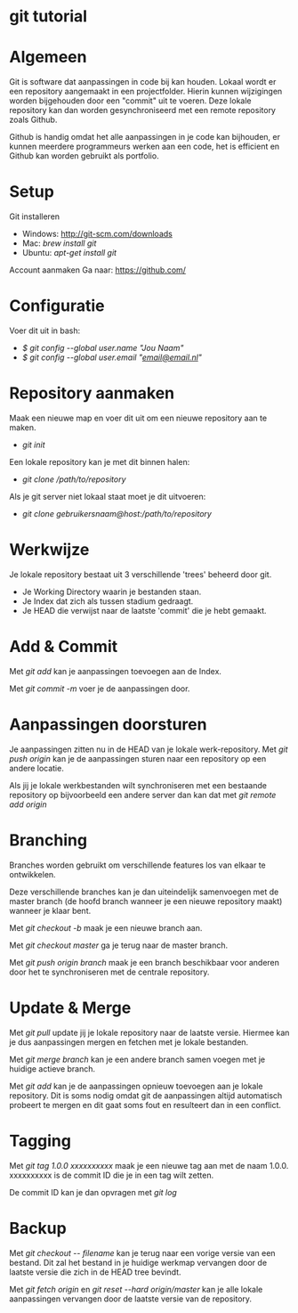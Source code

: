 # git tutorial

# Algemeen

Git is software dat aanpassingen in code bij kan houden. Lokaal wordt er een repository aangemaakt in een projectfolder. Hierin kunnen wijzigingen worden bijgehouden door een "commit" uit te voeren. Deze lokale repository kan dan worden gesynchroniseerd met een remote repository zoals Github.
  
Github is handig omdat het alle aanpassingen in je code kan bijhouden, er kunnen meerdere programmeurs werken aan een code, het is efficient en Github kan worden gebruikt als portfolio.

# Setup

Git installeren
- Windows: http://git-scm.com/downloads
- Mac: *brew install git*
- Ubuntu: *apt-get install git*

Account aanmaken
Ga naar: https://github.com/

# Configuratie

Voer dit uit in bash:

- *$ git config --global user.name "Jou Naam"*
- *$ git config --global user.email "email@email.nl"*

# Repository aanmaken

Maak een nieuwe map en voer dit uit om een nieuwe repository aan te maken.
- *git init*

Een lokale repository kan je met dit binnen halen:
- *git clone /path/to/repository*

Als je git server niet lokaal staat moet je dit uitvoeren:
- *git clone gebruikersnaam@host:/path/to/repository*

# Werkwijze

Je lokale repository bestaat uit 3 verschillende 'trees' beheerd door git.
- Je Working Directory waarin je bestanden staan.
- Je Index dat zich als tussen stadium gedraagt.
- Je HEAD die verwijst naar de laatste 'commit' die je hebt gemaakt.

# Add & Commit

Met *git add* kan je aanpassingen toevoegen aan de Index.

Met *git commit -m* voer je de aanpassingen door.

# Aanpassingen doorsturen

Je aanpassingen zitten nu in de HEAD van je lokale werk-repository.
Met *git push origin* kan je de aanpassingen sturen naar een repository op een andere locatie.

Als jij je lokale werkbestanden wilt synchroniseren met een bestaande repository op bijvoorbeeld een andere server dan kan dat met *git remote add origin*

# Branching

Branches worden gebruikt om verschillende features los van elkaar te ontwikkelen.

Deze verschillende branches kan je dan uiteindelijk samenvoegen met de master branch (de hoofd branch wanneer je een nieuwe repository maakt) wanneer je klaar bent.

Met *git checkout -b* maak je een nieuwe branch aan.

Met *git checkout master* ga je terug naar de master branch.

Met *git push origin branch* maak je een branch beschikbaar voor anderen door het te synchroniseren met de centrale repository.

# Update & Merge

Met *git pull* update jij je lokale repository naar de laatste versie. Hiermee kan je dus aanpassingen mergen en fetchen met je lokale bestanden.

Met *git merge branch* kan je een andere branch samen voegen met je huidige actieve branch.

Met *git add* kan je de aanpassingen opnieuw toevoegen aan je lokale repository. Dit is soms nodig omdat git de aanpassingen altijd automatisch probeert te mergen en dit gaat soms fout en resulteert dan in een conflict.

# Tagging

Met *git tag 1.0.0 xxxxxxxxxx* maak je een nieuwe tag aan met de naam 1.0.0. xxxxxxxxxx is de commit ID die je in een tag wilt zetten.

De commit ID kan je dan opvragen met *git log*

# Backup

Met *git checkout -- filename* kan je terug naar een vorige versie van een bestand. Dit zal het bestand in je huidige werkmap vervangen door de laatste versie die zich in de HEAD tree bevindt.

Met *git fetch origin* en *git reset --hard origin/master* kan je alle lokale aanpassingen vervangen door de laatste versie van de repository.


